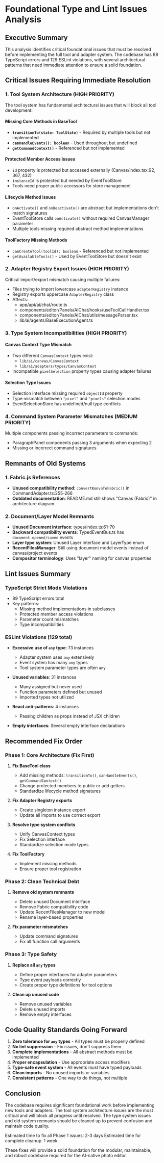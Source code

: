 # Foundational Type and Lint Issues Analysis

## Executive Summary

This analysis identifies critical foundational issues that must be resolved before implementing the full tool and adapter system. The codebase has 89 TypeScript errors and 129 ESLint violations, with several architectural patterns that need immediate attention to ensure a solid foundation.

## Critical Issues Requiring Immediate Resolution

### 1. Tool System Architecture (HIGH PRIORITY)

The tool system has fundamental architectural issues that will block all tool development:

#### Missing Core Methods in BaseTool
- **`transitionTo(state: ToolState)`** - Required by multiple tools but not implemented
- **`canHandleEvents(): boolean`** - Used throughout but undefined
- **`getCommandContext()`** - Referenced but not implemented

#### Protected Member Access Issues
- `id` property is protected but accessed externally (Canvas/index.tsx:92, 367, 432)
- `instanceId` is protected but needed by EventToolStore
- Tools need proper public accessors for store management

#### Lifecycle Method Issues
- `onActivate()` and `onDeactivate()` are abstract but implementations don't match signatures
- EventToolStore calls `onActivate()` without required CanvasManager parameter
- Multiple tools missing required abstract method implementations

#### ToolFactory Missing Methods
- `canCreateTool(toolId): boolean` - Referenced but not implemented
- `getAvailableTools()` - Used by EventToolStore but doesn't exist

### 2. Adapter Registry Export Issues (HIGH PRIORITY)

Critical import/export mismatch causing multiple failures:
- Files trying to import lowercase `adapterRegistry` instance
- Registry exports uppercase `AdapterRegistry` class
- Affects: 
  - app/api/ai/chat/route.ts
  - components/editor/Panels/AIChat/hooks/useToolCallHandler.tsx
  - components/editor/Panels/AIChat/utils/messageParser.tsx
  - lib/ai/agents/BaseExecutionAgent.ts

### 3. Type System Incompatibilities (HIGH PRIORITY)

#### Canvas Context Type Mismatch
- Two different `CanvasContext` types exist:
  - `lib/ai/canvas/CanvasContext` 
  - `lib/ai/adapters/types/CanvasContext`
- Incompatible `pixelSelection` property types causing adapter failures

#### Selection Type Issues
- Selection interface missing required `objectId` property
- Type mismatch between `"pixel"` and `"pixels"` selection modes
- EventSelectionStore has undefined/null type conflicts

### 4. Command System Parameter Mismatches (MEDIUM PRIORITY)

Multiple components passing incorrect parameters to commands:
- ParagraphPanel components passing 3 arguments when expecting 2
- Missing or incorrect command signatures

## Remnants of Old Systems

### 1. Fabric.js References
- **Unused compatibility method**: `convertKonvaToFabric()` in CommandAdapter.ts:255-266
- **Outdated documentation**: README.md still shows "Canvas (Fabric)" in architecture diagram

### 2. Document/Layer Model Remnants
- **Unused Document interface**: types/index.ts:61-70
- **Backward compatibility events**: TypedEventBus.ts has `document.opened/saved` events
- **Layer type system**: Unused Layer interface and LayerType enum
- **RecentFilesManager**: Still using document model events instead of canvas/project events
- **Compositor terminology**: Uses "layer" naming for canvas properties

## Lint Issues Summary

### TypeScript Strict Mode Violations
- 89 TypeScript errors total
- Key patterns:
  - Missing method implementations in subclasses
  - Protected member access violations
  - Parameter count mismatches
  - Type incompatibilities

### ESLint Violations (129 total)
- **Excessive use of `any` type**: 73 instances
  - Adapter system uses `any` extensively
  - Event system has many `any` types
  - Tool system parameter types are often `any`

- **Unused variables**: 31 instances
  - Many assigned but never used
  - Function parameters defined but unused
  - Imported types not utilized

- **React anti-patterns**: 4 instances
  - Passing children as props instead of JSX children

- **Empty interfaces**: Several empty interface declarations

## Recommended Fix Order

### Phase 1: Core Architecture (Fix First)
1. **Fix BaseTool class**
   - Add missing methods: `transitionTo()`, `canHandleEvents()`, `getCommandContext()`
   - Change protected members to public or add getters
   - Standardize lifecycle method signatures

2. **Fix Adapter Registry exports**
   - Create singleton instance export
   - Update all imports to use correct export

3. **Resolve type system conflicts**
   - Unify CanvasContext types
   - Fix Selection interface
   - Standardize selection mode types

4. **Fix ToolFactory**
   - Implement missing methods
   - Ensure proper tool registration

### Phase 2: Clean Technical Debt
1. **Remove old system remnants**
   - Delete unused Document interface
   - Remove Fabric compatibility code
   - Update RecentFilesManager to new model
   - Rename layer-based properties

2. **Fix parameter mismatches**
   - Update command signatures
   - Fix all function call arguments

### Phase 3: Type Safety
1. **Replace all `any` types**
   - Define proper interfaces for adapter parameters
   - Type event payloads correctly
   - Create proper type definitions for tool options

2. **Clean up unused code**
   - Remove unused variables
   - Delete unused imports
   - Remove empty interfaces

## Code Quality Standards Going Forward

1. **Zero tolerance for `any` types** - All types must be properly defined
2. **No lint suppression** - Fix issues, don't suppress them
3. **Complete implementations** - All abstract methods must be implemented
4. **Proper encapsulation** - Use appropriate access modifiers
5. **Type-safe event system** - All events must have typed payloads
6. **Clean imports** - No unused imports or variables
7. **Consistent patterns** - One way to do things, not multiple

## Conclusion

The codebase requires significant foundational work before implementing new tools and adapters. The tool system architecture issues are the most critical and will block all progress until resolved. The type system issues and old system remnants should be cleaned up to prevent confusion and maintain code quality.

Estimated time to fix all Phase 1 issues: 2-3 days
Estimated time for complete cleanup: 1 week

These fixes will provide a solid foundation for the modular, maintainable, and robust codebase required for the AI-native photo editor.